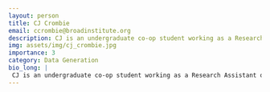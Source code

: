 ```yaml
---
layout: person
title: CJ Crombie
email: ccrombie@broadinstitute.org
description: CJ is an undergraduate co-op student working as a Research Assistant on the BICAN project. CJ is deeply passionate about her studies in Cell and Molecular Biology at Northeastern University! ...
img: assets/img/cj_crombie.jpg
importance: 3
category: Data Generation
bio_long: |
 CJ is an undergraduate co-op student working as a Research Assistant on the BICAN project. CJ is deeply passionate about her studies in Cell and Molecular Biology at Northeastern University! Previously, she worked as a student research intern in the Endocrinology division at Boston Children's Hospital. In her free time, she enjoys running and writing for Northeastern’s Science magazine. 
---
```

